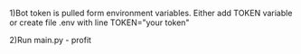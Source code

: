 1)Bot token is pulled form environment variables. Either add TOKEN variable or create file .env with line TOKEN="your token"

2)Run main.py - profit
